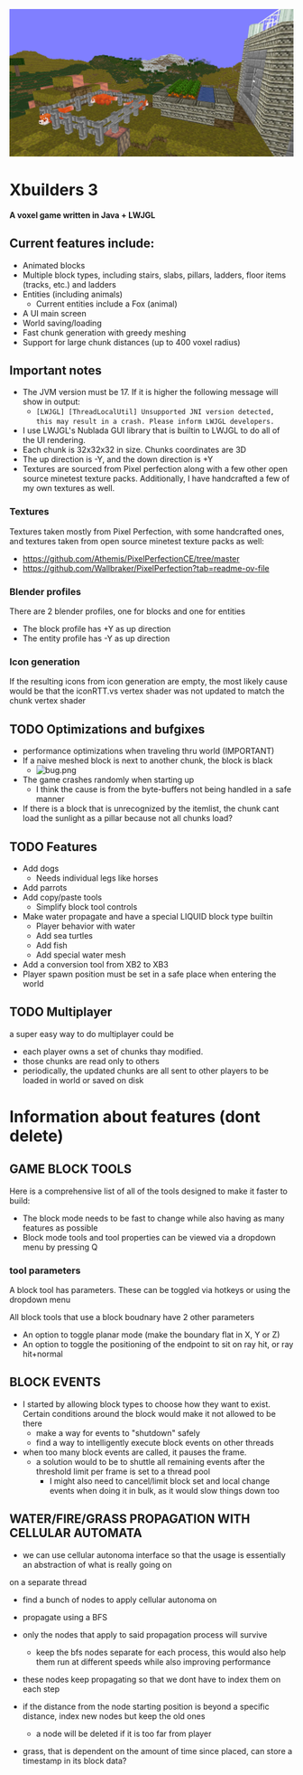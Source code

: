 
![Xbuilders landscape](./assets/images/b.jpg)

# Xbuilders 3
**A voxel game written in Java + LWJGL**

## Current features include:
* Animated blocks
* Multiple block types, including stairs, slabs, pillars, ladders, floor items (tracks, etc.) and ladders
* Entities (including animals)
  * Current entities include a Fox (animal)
* A UI main screen
* World saving/loading
* Fast chunk generation with greedy meshing
* Support for large chunk distances (up to 400 voxel radius)

## Important notes
* The JVM version must be 17. If it is higher the following message will show in output:
  * `[LWJGL] [ThreadLocalUtil] Unsupported JNI version detected, this may result in a crash. Please inform LWJGL developers.`
* I use LWJGL's Nublada GUI library that is builtin to LWJGL to do all of the UI rendering.
* Each chunk is 32x32x32 in size. Chunks coordinates are 3D
* The up direction is -Y, and the down direction is +Y
* Textures are sourced from Pixel perfection along with a few other open source minetest texture packs. Additionally, I have handcrafted a few of my own textures as well.

### Textures
Textures taken mostly from Pixel Perfection, with some handcrafted ones, and textures taken from open source minetest texture packs as well:
* https://github.com/Athemis/PixelPerfectionCE/tree/master
* https://github.com/Wallbraker/PixelPerfection?tab=readme-ov-file

### Blender profiles
There are 2 blender profiles, one for blocks and one for entities
* The block profile has +Y as up direction
* The entity profile has -Y as up direction

### Icon generation
If the resulting icons from icon generation are empty, the most likely cause would be that the iconRTT.vs vertex shader was not updated to match the chunk vertex shader


## TODO Optimizations and bufgixes
* performance optimizations when traveling thru world (IMPORTANT)
* If a naive meshed block is next to another chunk, the block is black
  * ![bug.png](assets\notes\images\bug.png)
* The game crashes randomly when starting up
  * I think the cause is from the byte-buffers not being handled in a safe manner
* If there is a block that is unrecognized by the itemlist, the chunk cant load the sunlight as a pillar because not all chunks load?

## TODO Features
* Add dogs
  * Needs individual legs like horses
* Add parrots
* Add copy/paste tools
  * Simplify block tool controls
* Make water propagate and have a special LIQUID block type builtin
  * Player behavior with water
  * Add sea turtles
  * Add fish
  * Add special water mesh
* Add a conversion tool from XB2 to XB3
* Player spawn position must be set in a safe place when entering the world


## TODO Multiplayer
a super easy way to do multiplayer could be
* each player owns a set of chunks thay modified.
* those chunks are read only to others
* periodically, the updated chunks are all sent to other players to be loaded in world or saved on disk


# Information about features (dont delete)
## GAME BLOCK TOOLS
Here is a comprehensive list of all of the tools designed to make it faster to build:
* The block mode needs to be fast to change while also having as many features as possible
* Block mode tools and tool properties can be viewed via a dropdown menu by pressing Q

### tool parameters
A block tool has parameters. These can be toggled via hotkeys or using the dropdown menu

All block tools that use a block boudnary have 2 other parameters
* An option to toggle planar mode (make the boundary flat in X, Y or Z)
* An option to toggle the positioning of the endpoint to sit on ray hit, or ray hit+normal

## BLOCK EVENTS
* I started by allowing block types to choose how they want to exist. Certain conditions around the block would make it not allowed to be there
  * make a way for events to "shutdown" safely
  * find a way to intelligently execute block events on other threads
* when too many block events are called, it pauses the frame.
  * a solution would to be to shuttle all remaining events after the threshold limit per frame is set to a thread pool
    * I might also need to cancel/limit block set and local change events when doing it in bulk, as it would slow things down too

## WATER/FIRE/GRASS PROPAGATION WITH CELLULAR AUTOMATA
* we can use cellular autonoma interface so that the usage is essentially an abstraction of what is really going on

on a separate thread
- find a bunch of nodes to apply cellular autonoma on
- propagate using a BFS
- only the nodes that apply to said propagation process will survive
  - keep the bfs nodes separate for each process, this would also help them run at different speeds while also improving performance
- these nodes keep propagating so that we dont have to index them on each step
- if the distance from the node starting position is beyond a specific distance, index new nodes but keep the old ones
  - a node will be deleted if it is too far from player

- grass, that is dependent on the amount of time since placed, can store a timestamp in its block data?








<!---
## Keys and buttons
Key | action
--|--
W|up/fly
S|down
spacebar|jump/enable gravity
P|toggle collisions
arrow keys|move horizontally
F|toggle fast movement
M|toggle menu
ESC|leave world/exit game
I|toggle inventory
F11|save screenshot


Mouse | action
--|--
Scroll|select block
Right-click|delete block
Left-click|create block


## Overview
This game is a minecraft like block game, written in Java, with priority on **performance** and **simplicity**.

This game can run at top performance at up to a 400 voxel view radius. It has a 3d grid of chunks, The world height is limited to 255 blocks, however that is self imposed primarly due to preformance and sunlight generation in the future, and can be easily bypassed.



## Screenshots
A few of the blocks currently available
![blocks](./assets/images/a.jpg)

Inside a house
![indoors](./assets/images/c.jpg)

A group of foxes
![foxes](./assets/images/e.jpg)

Lots of foxes!
![lots of foxes](./assets/images/f.jpg)

Screenshot of the inventory menu
![inventory](./assets/images/g.jpg)

Ingame screenshot:
![ingame](./assets/images/h.jpg)

-->
